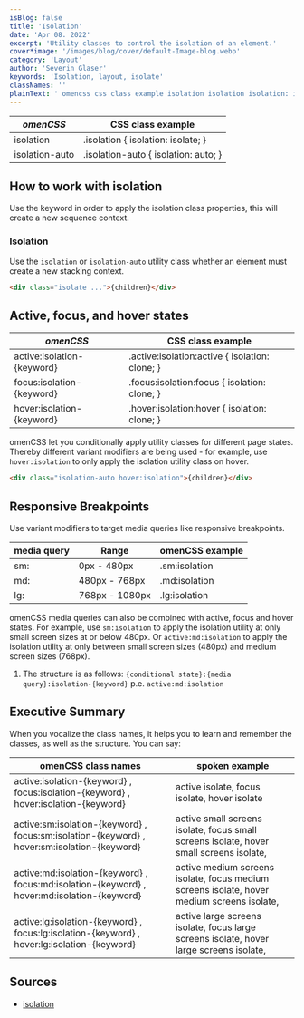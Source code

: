 ```yaml
---
isBlog: false
title: 'Isolation'
date: 'Apr 08. 2022'
excerpt: 'Utility classes to control the isolation of an element.'
cover*image: '/images/blog/cover/default-Image-blog.webp'
category: 'Layout'
author: 'Severin Glaser'
keywords: 'Isolation, layout, isolate'
classNames: ''
plainText: ' omencss css class example isolation isolation isolation: isolate; isolation-auto isolation-auto isolation: auto; how to work with isolation use the keyword in order to apply the isolation class properties this will create a new sequence context isolation use the `isolation` or `isolation-auto` utility class whether an element must create a new stacking context  active focus and hover states omencss css class example active:isolation keyword active :isolation:active isolation: clone; focus:isolation keyword focus :isolation:focus isolation: clone; hover:isolation keyword hover :isolation:hover isolation: clone; omencss let you conditionally apply utility classes for different page states thereby different variant modifiers are being used for example use `hover:isolation` to only apply the isolation utility class on hover  responsive breakpoints use variant modifiers to target media queries like responsive breakpoints media query range omencss example sm: 0px 480px sm:isolation md: 480px 768px md:isolation lg: 768px 1080px lg:isolation omencss media queries can also be combined with active focus and hover states for example use `sm:isolation` to apply the isolation utility at only small screen sizes at or below 480px or `active:md:isolation` to apply the isolation utility at only between small screen sizes 480px and medium screen sizes 768px 1 the structure is as follows: ` conditional state : media query :isolation keyword ` p e `active:md:isolation` executive summary when you vocalize the class names it helps you to learn and remember the classes as well as the structure you can say: omencss class names spoken example active:isolation keyword focus:isolation keyword hover:isolation keyword active isolate focus isolate hover isolate active:sm:isolation keyword focus:sm:isolation keyword hover:sm:isolation keyword active small screens isolate focus small screens isolate hover small screens isolate active:md:isolation keyword focus:md:isolation keyword hover:md:isolation keyword active medium screens isolate focus medium screens isolate hover medium screens isolate active:lg:isolation keyword focus:lg:isolation keyword hover:lg:isolation keyword active large screens isolate focus large screens isolate hover large screens isolate sources isolation https: developer mozilla org en-us docs web css isolation '
---
```


| _omenCSS_      | CSS class example                    |
| -------------- | ------------------------------------ |
| isolation      | .isolation { isolation: isolate; }   |
| isolation-auto | .isolation-auto { isolation: auto; } |

## How to work with isolation

Use the keyword in order to apply the isolation class properties, this will create a new sequence context.

### Isolation

Use the `isolation` or `isolation-auto` utility class whether an element must create a new stacking context.

```html
<div class="isolate ...">{children}</div>
```

## Active, focus, and hover states

| _omenCSS_                  | CSS class example                               |
| -------------------------- | ----------------------------------------------- |
| active:isolation-{keyword} | .active\:isolation:active { isolation: clone; } |
| focus:isolation-{keyword}  | .focus\:isolation:focus { isolation: clone; }   |
| hover:isolation-{keyword}  | .hover\:isolation:hover { isolation: clone; }   |

omenCSS let you conditionally apply utility classes for different page states. Thereby different variant modifiers are being used - for example, use `hover:isolation` to only apply the isolation utility class on hover.

```html
<div class="isolation-auto hover:isolation">{children}</div>
```

## Responsive Breakpoints

Use variant modifiers to target media queries like responsive breakpoints.

| media query | Range          | omenCSS example |
| ----------- | -------------- | --------------- |
| sm:         | 0px - 480px    | .sm:isolation   |
| md:         | 480px - 768px  | .md:isolation   |
| lg:         | 768px - 1080px | .lg:isolation   |

omenCSS media queries can also be combined with active, focus and hover states. For example, use `sm:isolation` to apply the isolation utility at only small screen sizes at or below 480px. Or `active:md:isolation` to apply the isolation utility at only between small screen sizes (480px) and medium screen sizes (768px).

1. The structure is as follows: `{conditional state}:{media query}:isolation-{keyword}` p.e. `active:md:isolation`

## Executive Summary

When you vocalize the class names, it helps you to learn and remember the classes, as well as the structure. You can say:

| omenCSS class names                                                                         | spoken example                                                                             |
| ------------------------------------------------------------------------------------------- | ------------------------------------------------------------------------------------------ |
| active:isolation-{keyword} , focus:isolation-{keyword} , hover:isolation-{keyword}          | active isolate, focus isolate, hover isolate                                               |
| active:sm:isolation-{keyword} , focus:sm:isolation-{keyword} , hover:sm:isolation-{keyword} | active small screens isolate, focus small screens isolate, hover small screens isolate,    |
| active:md:isolation-{keyword} , focus:md:isolation-{keyword} , hover:md:isolation-{keyword} | active medium screens isolate, focus medium screens isolate, hover medium screens isolate, |
| active:lg:isolation-{keyword} , focus:lg:isolation-{keyword} , hover:lg:isolation-{keyword} | active large screens isolate, focus large screens isolate, hover large screens isolate,    |

## Sources

- [isolation](https://developer.mozilla.org/en-US/docs/Web/CSS/isolation)
